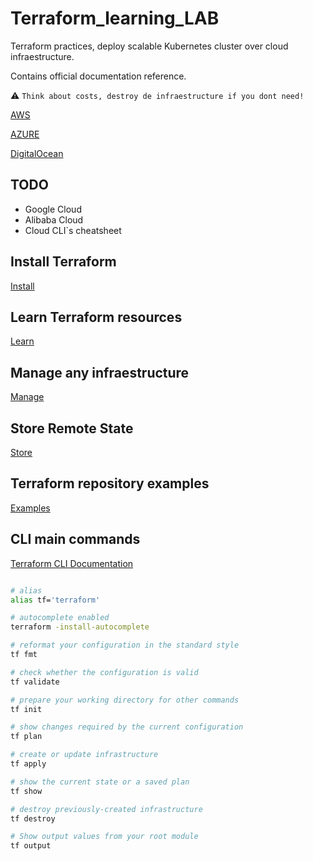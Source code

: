 # Terraform_learning_LAB

Terraform practices, deploy scalable Kubernetes cluster over cloud infraestructure.

Contains official documentation reference.

:warning: `Think about costs, destroy de infraestructure if you dont need!`

[AWS](https://github.com/VictorGil-Ops/Terraform_LAB/tree/main/aws-kubernetes-cluster)

[AZURE](https://github.com/VictorGil-Ops/Terraform_LAB/tree/main/azure-kubernetes-cluster)

[DigitalOcean](https://github.com/VictorGil-Ops/Terraform_LAB/tree/main/digitalocean-kubernetes-cluster)

## TODO

- Google Cloud
- Alibaba Cloud
- Cloud CLI`s cheatsheet

## Install Terraform

[Install](https://learn.hashicorp.com/tutorials/terraform/install-cli?in=terraform/gcp-get-started#install-terraform)

## Learn Terraform resources

[Learn](https://github.com/hashicorp/learn-terraform-resources)

## Manage any infraestructure

[Manage](https://registry.terraform.io/browse/providers)  

## Store Remote State

[Store](https://learn.hashicorp.com/tutorials/terraform/aws-remote?in=terraform/certification-associate-tutorials)

## Terraform repository examples

[Examples](https://github.com/hashicorp/terraform)

## CLI main commands

[Terraform CLI Documentation](https://www.terraform.io/cli)

```bash

# alias
alias tf='terraform'

# autocomplete enabled
terraform -install-autocomplete

# reformat your configuration in the standard style
tf fmt

# check whether the configuration is valid
tf validate

# prepare your working directory for other commands
tf init

# show changes required by the current configuration
tf plan

# create or update infrastructure
tf apply

# show the current state or a saved plan
tf show

# destroy previously-created infrastructure
tf destroy

# Show output values from your root module
tf output

```
